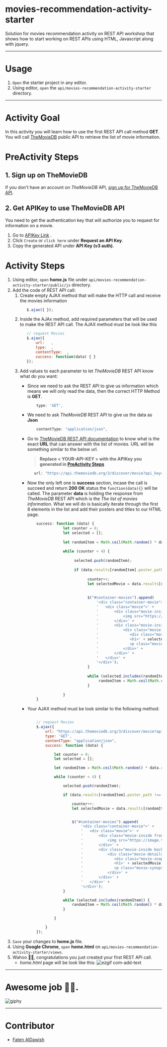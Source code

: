 # movies-recommendation-activity-starter
Solution for movies recommendation activity on REST API workshop that shows how to start working on REST APIs using HTML, Javascript along with jquery.
- - - -  

# Usage
 1. `Open` the starter project in any editor.
 2. Using editor, `open` the `api/movies-recommendation-activity-starter` directory.

- - - -  

# Activity Goal
In this activity you will learn how to use the first REST API call method **GET**. 
You will call [TheMovieDB](https://developers.themoviedb.org/3/getting-started/introduction) public API to retrieve the list 
of movie information. 

# PreActivity Steps
## 1. Sign up on TheMovieDB
If you don't have an account on *TheMovieDB* API, [sign up for TheMovieDB API](https://www.themoviedb.org/account/signup).

## 2. Get APIKey to use TheMovieDB API
You need to get the authentication key that will authorize you to request for information on a movie.
1. Go to [APIKey Link](https://developers.themoviedb.org/3/getting-started/introduction) .
2. Click `Create` or `click here` under **Request an API Key**.
3. Copy the generated API under **API Key (v3 auth)**.

# Activity Steps
1. Using editor, `open` **home.js** file under `api/movies-recommendation-activity-starter/public/js` directory.
3. Add the code of REST API call:
    1. Create empty AJAX method that will make the HTTP call and receive the movies information 
         ```javascript
            $.ajax({ });
         ```
    2. Inside the AJAx method, add required parameters that will be used to make the REST API call. The AJAX method must
     be look like this
         ```javascript
            // request Movies
            $.ajax({
                url:   ,
                type:  ,
                contentType:  ,
                success: function(data) { }
            });
        ```
    3. Add values to each parameter to let *TheMovieDB* REST API know what do you want:
        * Since we need to ask the REST API to give us information which means we will only read the data, then the 
         correct HTTP Method is **GET**. 
            ```javascript
                type: 'GET',
            ```
         * We need to ask *TheMovieDB* REST API to give us the data as **Json**
            ```javascript
                contentType: "application/json",
            ```
         * Go to [TheMovieDB REST API documentation](https://developers.themoviedb.org/3/discover/movie-discover) to 
         know what is the exact **URL** that can answer with the list of movies.
         URL will be something similar to the below url.
            > **Replace < YOUR-API-KEY > with the APIKey you generated in [PreActivity Steps](#2-Get-APIKey-to-use-TheMovieDB-API)**
            
            ```javascript     
               url: "https://api.themoviedb.org/3/discover/movie?api_key=<YOUR-API-KEY>",
            ```
           
         * Now the only left one is **success** section, incase the call is succeed and return **200 OK** status the 
         ```function(data){}``` will be called. The parameter **data** is holding the response from *TheMovieDB* REST API 
         which is the *The list of movies information*.
         What we will do is basically iterate through the first 8 elements in the list and add their posters and titles 
         to our HTML page.
            ```javascript 
                success: function (data) {
                            let counter = 0;
                            let selected = [];
                            
                            let randomItem = Math.ceil(Math.random() * data.results.length);
                            
                            while (counter < 4) {
                            
                                 selected.push(randomItem);
                            
                                 if (data.results[randomItem].poster_path !== null) {
                            
                                       counter++;
                                       let selectedMovie = data.results[randomItem];
                            
                            
                                       $("#container-movies").append(
                                           '<div class="container-movie">' +
                                           '   <div class="movie">' +
                                           '       <div class="movie-inside front">' +
                                           '           <img src="https://image.tmdb.org/t/p/w1280' + selectedMovie.poster_path + '" height=400 width=270>' +
                                           '       </div>' +
                                           '       <div class="movie-inside back">' +
                                           '           <div class="movie-details">' +
                                           '              <div class="movie-snap"><img src="https://image.tmdb.org/t/p/w1280' + selectedMovie.backdrop_path + '" height=150 width=270></div>' +
                                           '              <h1>' + selectedMovie.original_title + '<br><span>' + selectedMovie.release_date.slice(0, 4) + '</span></h1>' +
                                           '              <p class="movie-synopsis">' + selectedMovie.overview + '</p>' +
                                           '           </div>' +
                                           '       </div>' +
                                           '   </div>' +
                                           '</div>');
                                       }
                            
                                       while (selected.includes(randomItem)) {
                                            randomItem = Math.ceil(Math.random() * data.results.length);
                                       }
                            
                            }
                }

            ```
           
         * Your AJAX method must be look similar to the following method:
            ```javascript   
           
                // request Movies
                $.ajax({
                    url: "https://api.themoviedb.org/3/discover/movie?api_key=<YOUR-API-KEY>",
                    type: 'GET',
                    contentType: "application/json",
                    success: function (data) {

                        let counter = 0;
                        let selected = [];

                        let randomItem = Math.ceil(Math.random() * data.results.length);

                        while (counter < 4) {

                            selected.push(randomItem);

                            if (data.results[randomItem].poster_path !== null) {

                                counter++;
                                let selectedMovie = data.results[randomItem];


                                $("#container-movies").append(
                                    '<div class="container-movie">' +
                                    '   <div class="movie">' +
                                    '       <div class="movie-inside front">' +
                                    '           <img src="https://image.tmdb.org/t/p/w1280' + selectedMovie.poster_path + '" height=400 width=270>' +
                                    '       </div>' +
                                    '       <div class="movie-inside back">' +
                                    '           <div class="movie-details">' +
                                    '              <div class="movie-snap"><img src="https://image.tmdb.org/t/p/w1280' + selectedMovie.backdrop_path + '" height=150 width=270></div>' +
                                    '              <h1>' + selectedMovie.original_title + '<br><span>' + selectedMovie.release_date.slice(0, 4) + '</span></h1>' +
                                    '              <p class="movie-synopsis">' + selectedMovie.overview + '</p>' +
                                    '           </div>' +
                                    '       </div>' +
                                    '   </div>' +
                                    '</div>');
                            }

                            while (selected.includes(randomItem)) {
                                randomItem = Math.ceil(Math.random() * data.results.length);
                            }

                        }

                    }
                });
       
            ```
4. `Save` your changes to **home.js** file.
5. Using **Google Chrome**, `open` **home.html** on `api/movies-recommendation-activity-starter/views`.
6. Wahoo 🎉🎉, congratulations you just created your first REST API call. 
    * *home.html* page will be look like this:
    ![ezgif com-add-text](https://user-images.githubusercontent.com/42312407/83294798-94e0ab00-a1f6-11ea-99a6-f54361a85232.gif)


- - - -
# Awesome job 🎉🎉. 
![giphy](https://user-images.githubusercontent.com/42312407/83303367-9e254400-a205-11ea-921e-50d1901e2156.gif)

- - - -  

# Contributor
* [Faten AlDawish](https://github.com/FatenAldawish)




